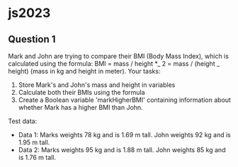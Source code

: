 # js2023

## Question 1

Mark and John are trying to compare their BMI (Body Mass Index), which is calculated using the formula:
BMI = mass / height \*_ 2 = mass / (height _ height) (mass in kg and height in meter).
Your tasks:

1. Store Mark's and John's mass and height in variables
2. Calculate both their BMIs using the formula
3. Create a Boolean variable 'markHigherBMI' containing information about whether Mark has a higher BMI than John.

Test data:

- Data 1: Marks weights 78 kg and is 1.69 m tall. John weights 92 kg and is 1.95 m tall.
- Data 2: Marks weights 95 kg and is 1.88 m tall. John weights 85 kg and is 1.76 m tall.
